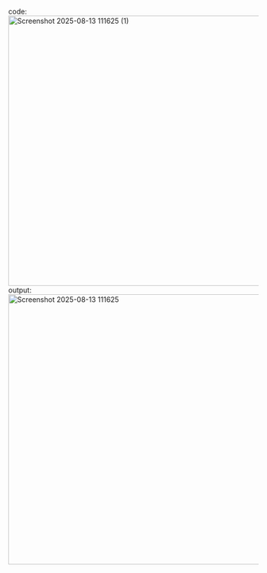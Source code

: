 code:
<img width="739" height="544" alt="Screenshot 2025-08-13 111625 (1)" src="https://github.com/user-attachments/assets/380b9295-eaf6-422c-ba18-887d9e4bfd01" />
output:
<img width="739" height="544" alt="Screenshot 2025-08-13 111625" src="https://github.com/user-attachments/assets/a1ffb888-8ef0-497c-bbd8-5f1426385415" />
